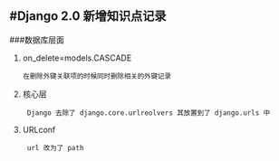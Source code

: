 #Django 2.0 新增知识点记录
------------
###数据库层面

1. on_delete=models.CASCADE  
      
       在删除外键关联项的时候同时删除相关的外键记录
2. 核心层
        
        Django 去除了 django.core.urlreolvers 其放置到了 django.urls 中
3. URLconf

        url 改为了 path
